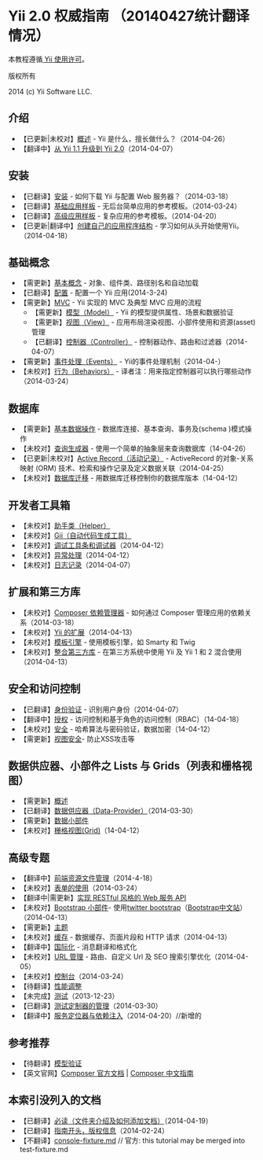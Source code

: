 Yii 2.0 权威指南 （20140427统计翻译情况）
===============================

本教程遵循[ Yii 使用许可](http://www.yiiframework.com/doc/terms/)。

版权所有 

2014 (c) Yii Software LLC.


介绍
------------

- 【已更新|未校对】[概述](overview.md) - Yii 是什么，擅长做什么？（2014-04-26）
- 【翻译中】[从 Yii 1.1 升级到 Yii 2.0](upgrade-from-v1.md)（2014-04-07）

安装
---------------

- 【已翻译】[安装](installation.md) - 如何下载 Yii 与配置 Web 服务器？（2014-03-18）
- 【已翻译】[基础应用样板](apps-basic.md) - 无后台简单应用的参考模板。（2014-03-24）
- 【已翻译】[高级应用样板](apps-advanced.md) - 复杂应用的参考模板。（2014-04-20）
- 【已更新|翻译中】[创建自己的应用程序结构](apps-own.md) - 学习如何从头开始使用Yii。（2014-04-18）

基础概念
-------------

- 【需更新】[基本概念](basics.md) - 对象、组件类、路径别名和自动加载
- 【已翻译】[配置](configuration.md) -  配置一个 Yii 应用(2014-3-24)
- 【需更新】[MVC](mvc.md) - Yii 实现的 MVC 及典型 MVC 应用的流程
  - 【需更新】[模型（Model）](model.md) - Yii 的模型提供属性、场景和数据验证
  - 【需更新】[视图（View）](view.md) - 应用布局渲染视图、小部件使用和资源(asset)管理
  - 【已翻译】[控制器（Controller）](controller.md) - 控制器动作、路由和过滤器（2014-04-07）
- 【需更新】[事件处理（Events）](events.md) - Yii的事件处理机制（2014-04-）
- 【未校对】[行为（Behaviors）](behaviors.md) - 译者注：用来指定控制器可以执行哪些动作（2014-03-24）

数据库
--------

- 【需更新】[基本数据操作](database-basics.md) - 数据库连接、基本查询、事务及(schema )模式操作
- 【未校对】[查询生成器](query-builder.md) - 使用一个简单的抽象层来查询数据库（14-04-26）
- 【已更新|未校对】[Active Record（活动记录）](active-record.md) - ActiveRecord 的对象-关系映射 (ORM) 技术、检索和操作记录及定义数据关联（2014-04-25）
- 【未校对】[数据库迁移](console-migrate.md) - 用数据库迁移控制你的数据库版本（14-04-12）

开发者工具箱
------------------

- 【未校对】[助手类（Helper）](helpers.md)
- 【未校对】[Gii（自动代码生成工具）](gii.md)
- 【未校对】[调试工具条和调试器](module-debug.md)（2014-04-12）
- 【未校对】[异常处理](error.md)（2014-04-12）
- 【未校对】[日志记录](logging.md)（2014-04-07）

扩展和第三方库
----------------------------------

- 【未校对】[Composer 依赖管理器](composer.md) - 如何通过 Composer 管理应用的依赖关系（2014-03-18）
- 【未校对】[Yii 的扩展](extensions.md)（2014-04-13）
- 【未校对】[模板引擎](template.md) - 使用模板引擎，如 Smarty 和 Twig
- 【未校对】[整合第三方库](using-3rd-party-libraries.md) - 在第三方系统中使用 Yii 及 Yii 1 和 2 混合使用（2014-04-13）

安全和访问控制
---------------------------

- 【已翻译】[身份验证](authentication.md) - 识别用户身份（2014-04-07）
- 【翻译中】[授权](authorization.md) - 访问控制和基于角色的访问控制（RBAC）（14-04-18）
- 【未校对】[安全](security.md) - 哈希算法与密码验证，数据加密（14-04-12）
- 【需更新】[视图安全](view.md#security)- 防止XSS攻击等

数据供应器、小部件之 Lists 与 Grids（列表和栅格视图）
-------------------------------

- 【需更新】[概述](data-overview.md)
- 【已翻译】[数据供应器（Data-Provider）](data-providers.md)（2014-03-30）
- 【需更新】[数据小部件](data-widgets.md)
- 【未校对】[栅格视图(Grid)](data-grid.md)（14-04-12）

高级专题
---------------

- 【翻译中】[前端资源文件管理](assets.md)（2014-4-18）
- 【未校对】[表单的使用](form.md)（2014-03-24）
- 【翻译中|需更新】[实现 RESTful 风格的 Web 服务 API](rest.md)
- 【未校对】[Bootstrap 小部件](bootstrap-widgets.md)- 使用[twitter bootstrap](http://getbootstrap.com/)（[Bootstrap中文站](http://www.bootcss.com/)）（2014-04-13）
- 【需更新】[主题](theming.md)
- 【未校对】[缓存](caching.md) - 数据缓存、页面片段和 HTTP 请求（2014-04-13）
- 【翻译中】[国际化](i18n.md) - 消息翻译和格式化
- 【未校对】[URL 管理](url.md) - 路由、自定义 Url 及 SEO 搜索引擎优化（2014-04-05）
- 【未校对】[控制台](console.md)（2014-03-24）
- 【待翻译】[性能调整](performance.md)
- 【未完成】[测试](testing.md)（2013-12-23）
- 【已翻译】[测试定制器的管理](test-fixture.md)（2014-03-30）
- 【翻译中】[服务定位器与依赖注入](di.md)（2014-04-20）//新增的

参考推荐
----------

- 【待翻译】[模型验证](validation.md)
- 【英文官网】[Composer 官方文档](http://getcomposer.org) | [Composer 中文指南](https://github.com/5-say/composer-doc-cn)


本索引没列入的文档
----------

- 【已翻译】[必读（文件夹介绍及如何添加文档）](README.md)（2014-04-19）
- 【已翻译】[指南开头，版权信息](title.md)（2014-02-24）
- 【不翻译】[console-fixture.md](console-fixture.md) // 官方: this tutorial may be merged into test-fixture.md
